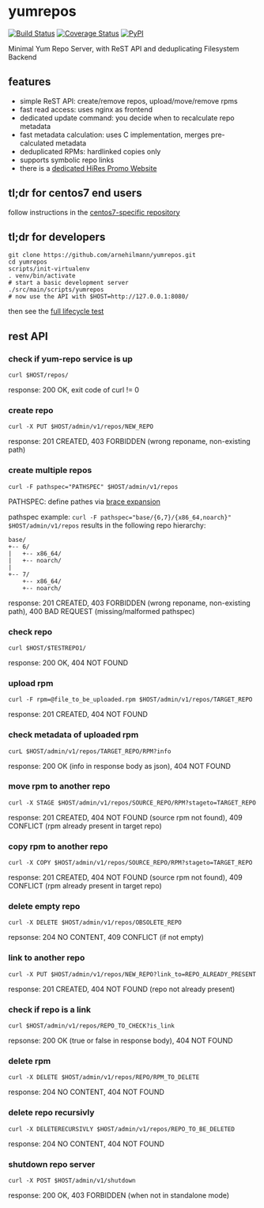 # yumrepos

[![Build Status](https://api.travis-ci.org/arnehilmann/yumrepos.svg?branch=master)](https://travis-ci.org/arnehilmann/yumrepos)
[![Coverage Status](https://coveralls.io/repos/arnehilmann/yumrepos/badge.svg?branch=master&service=github)](https://coveralls.io/github/arnehilmann/yumrepos?branch=master)
[![PyPI](https://img.shields.io/pypi/v/yumrepos.svg)](https://pypi.python.org/pypi/yumrepos)

Minimal Yum Repo Server, with ReST API and deduplicating Filesystem Backend


## features

* simple ReST API: create/remove repos, upload/move/remove rpms
* fast read access: uses nginx as frontend
* dedicated update command: you decide when to recalculate repo metadata
* fast metadata calculation: uses C implementation, merges pre-calculated metadata
* deduplicated RPMs: hardlinked copies only
* supports symbolic repo links
* there is a [dedicated HiRes Promo Website](https://arnehilmann.github.io/yumrepos/index.html)


## tl;dr for centos7 end users

follow instructions in the [centos7-specific repository](https://arnehilmann.github.io/yumrepos/index.html)


## tl;dr for developers

```
git clone https://github.com/arnehilmann/yumrepos.git
cd yumrepos
scripts/init-virtualenv
. venv/bin/activate
# start a basic development server
./src/main/scripts/yumrepos
# now use the API with $HOST=http://127.0.0.1:8080/
```

then see the [full lifecycle test](src/unittest/resources/full-lifecycle-tests)


## rest API

### check if yum-repo service is up
```curl $HOST/repos/```

response: 200 OK, exit code of curl != 0



### create repo
```curl -X PUT $HOST/admin/v1/repos/NEW_REPO```

response: 201 CREATED, 403 FORBIDDEN (wrong reponame, non-existing path)



### create multiple repos
```curl -F pathspec="PATHSPEC" $HOST/admin/v1/repos```

PATHSPEC: define pathes via
[brace expansion](https://www.gnu.org/software/bash/manual/html_node/Brace-Expansion.html)

pathspec example:
```curl -F pathspec="base/{6,7}/{x86_64,noarch}" $HOST/admin/v1/repos```
results in the following repo hierarchy:
```
base/
+-- 6/
|   +-- x86_64/
|   +-- noarch/
|
+-- 7/
    +-- x86_64/
    +-- noarch/
```

response: 201 CREATED, 403 FORBIDDEN (wrong reponame, non-existing path), 400 BAD REQUEST (missing/malformed pathspec)



### check repo
```curl $HOST/$TESTREPO1/```

response: 200 OK, 404 NOT FOUND



### upload rpm
```curl -F rpm=@file_to_be_uploaded.rpm $HOST/admin/v1/repos/TARGET_REPO```

response: 201 CREATED, 404 NOT FOUND



### check metadata of uploaded rpm
```curL $HOST/admin/v1/repos/TARGET_REPO/RPM?info```

response: 200 OK (info in response body as json), 404 NOT FOUND



### move rpm to another repo
```curl -X STAGE $HOST/admin/v1/repos/SOURCE_REPO/RPM?stageto=TARGET_REPO```

response: 201 CREATED, 404 NOT FOUND (source rpm not found), 409 CONFLICT (rpm already present in target repo)



### copy rpm to another repo
```curl -X COPY $HOST/admin/v1/repos/SOURCE_REPO/RPM?stageto=TARGET_REPO```

response: 201 CREATED, 404 NOT FOUND (source rpm not found), 409 CONFLICT (rpm already present in target repo)



### delete empty repo
```curl -X DELETE $HOST/admin/v1/repos/OBSOLETE_REPO```

repsonse: 204 NO CONTENT, 409 CONFLICT (if not empty)



### link to another repo
```curl -X PUT $HOST/admin/v1/repos/NEW_REPO?link_to=REPO_ALREADY_PRESENT```

response: 201 CREATED, 404 NOT FOUND (repo not already present)



### check if repo is a link
```curl $HOST/admin/v1/repos/REPO_TO_CHECK?is_link```

repsonse: 200 OK (true or false in response body), 404 NOT FOUND



### delete rpm
```curl -X DELETE $HOST/admin/v1/repos/REPO/RPM_TO_DELETE```

response: 204 NO CONTENT, 404 NOT FOUND



### delete repo recursivly
```curl -X DELETERECURSIVLY $HOST/admin/v1/repos/REPO_TO_BE_DELETED```

response: 204 NO CONTENT, 404 NOT FOUND



### shutdown repo server
```curl -X POST $HOST/admin/v1/shutdown```

response: 200 OK, 403 FORBIDDEN (when not in standalone mode)
